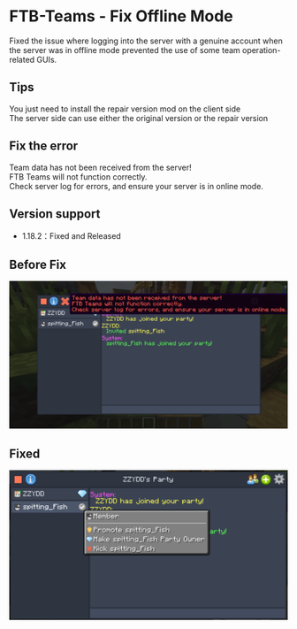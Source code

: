 # FTB-Teams - Fix Offline Mode<br />
Fixed the issue where logging into the server with a genuine account when the server was in offline mode prevented the use of some team operation-related GUIs.<br />

## **Tips**<br />
You just need to install the repair version mod on the client side<br />
The server side can use either the original version or the repair version<br />

## **Fix the error**<br />
Team data has not been received from the server!<br />
FTB Teams will not function correctly.<br />
Check server log for errors, and ensure your server is in online mode.<br />

## Version support
- 1.18.2：Fixed and Released

## **Before Fix**
![en_0.png](https://raw.githubusercontent.com/zzydd/FTB-Teams-OfflineFix/refs/heads/IMG/img/en_0.png "en_0.png")<br />

## **Fixed**
![en_1.png](https://raw.githubusercontent.com/zzydd/FTB-Teams-OfflineFix/refs/heads/IMG/img/en_1.png "en_1.png")<br />
